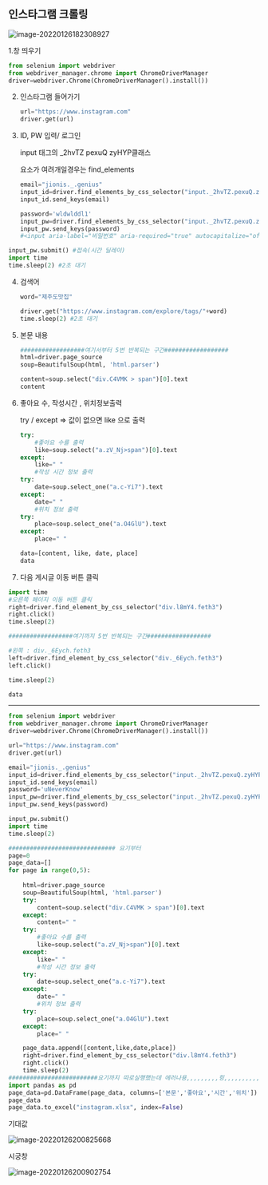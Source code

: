 

## 인스타그램 크롤링



![image-20220126182308927](C:\Users\user\AppData\Roaming\Typora\typora-user-images\image-20220126182308927.png)

 1.창 띄우기

```python
from selenium import webdriver
from webdriver_manager.chrome import ChromeDriverManager
driver=webdriver.Chrome(ChromeDriverManager().install())
```

2. 인스타그램 들어가기

   ```python
   url="https://www.instagram.com"
   driver.get(url)
   ```

3. ID, PW 입력/ 로그인

   input 태그의 _2hvTZ pexuQ zyHYP클래스

   요소가 여려개일경우는 find_elements

   ```python
   email="jionis._.genius"
   input_id=driver.find_elements_by_css_selector("input._2hvTZ.pexuQ.zyHYP")[0]
   input_id.send_keys(email)
   
   password='wldwlddl1'
   input_pw=driver.find_elements_by_css_selector("input._2hvTZ.pexuQ.zyHYP")[1]
   input_pw.send_keys(password)
   #<input aria-label="비밀번호" aria-required="true" autocapitalize="off" autocorrect="off" name="password" type="password" class="_2hvTZ pexuQ zyHYP" value="">
   ```

```python
input_pw.submit() #접속(시간 딜레이)
import time
time.sleep(2) #2초 대기
```

4. 검색어

   ```python
   word="제주도맛집"
   
   driver.get("https://www.instagram.com/explore/tags/"+word)
   time.sleep(2) #2초 대기
   ```

5. 본문 내용

   ```python
   ##################여기서부터 5번 반복되는 구간##################
   html=driver.page_source
   soup=BeautifulSoup(html, 'html.parser')
   
   ```

   ```python
   content=soup.select("div.C4VMK > span")[0].text
   content
   ```

6. 좋아요 수, 작성시간 , 위치정보출력

   try / except => 값이 없으면 like 으로 출력

   ```python
   try:
       #좋아요 수를 출력
       like=soup.select("a.zV_Nj>span")[0].text
   except:
       like=" "
       #작성 시간 정보 출력
   try:
       date=soup.select_one("a.c-Yi7").text
   except:
       date=" "
       #위치 정보 출력
   try:
       place=soup.select_one("a.O4GlU").text
   except:
       place=" "
   ```

   ```python
   data=[content, like, date, place]
   data
   ```

7.  다음 게시글 이동 버튼 클릭

   ```python
   import time
   #오른쪽 페이지 이동 버튼 클릭
   right=driver.find_element_by_css_selector("div.l8mY4.feth3")
   right.click()
   time.sleep(2)
   
   ##################여기까지 5번 반복되는 구간##################
   ```

   ```python
   #왼쪽 : div._6Eych.feth3
   left=driver.find_element_by_css_selector("div._6Eych.feth3")
   left.click()
   
   time.sleep(2)
   
   data
   ```

   

-----------------------------------------

```python
from selenium import webdriver
from webdriver_manager.chrome import ChromeDriverManager
driver=webdriver.Chrome(ChromeDriverManager().install())

url="https://www.instagram.com"
driver.get(url)

email="jionis._.genius"
input_id=driver.find_elements_by_css_selector("input._2hvTZ.pexuQ.zyHYP")[0]
input_id.send_keys(email)
password='uNeverKnow'
input_pw=driver.find_elements_by_css_selector("input._2hvTZ.pexuQ.zyHYP")[1]
input_pw.send_keys(password)

input_pw.submit() 
import time
time.sleep(2) 

############################## 요기부터
page=0
page_data=[]
for page in range(0,5):
    
    html=driver.page_source
    soup=BeautifulSoup(html, 'html.parser')
    try:
        content=soup.select("div.C4VMK > span")[0].text
    except:
        content=" "
    try:
        #좋아요 수를 출력
        like=soup.select("a.zV_Nj>span")[0].text
    except:
        like=" "
        #작성 시간 정보 출력
    try:
        date=soup.select_one("a.c-Yi7").text
    except:
        date=" "
        #위치 정보 출력
    try:
        place=soup.select_one("a.O4GlU").text
    except:
        place=" "

    page_data.append([content,like,date,place])
    right=driver.find_element_by_css_selector("div.l8mY4.feth3")
    right.click()
    time.sleep(2)
#########################요기까지 따로실행했는데 에러나용,,,,,,,,,힝,,,,,,,,,,,,,
import pandas as pd
page_data=pd.DataFrame(page_data, columns=['본문','좋아요','시간','위치'])
page_data
page_data.to_excel("instagram.xlsx", index=False)
```



기대값

![image-20220126200825668](C:\Users\user\AppData\Roaming\Typora\typora-user-images\image-20220126200825668.png)

시궁창

![image-20220126200902754](C:\Users\user\AppData\Roaming\Typora\typora-user-images\image-20220126200902754.png)
